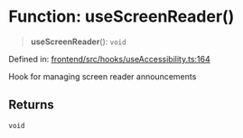 # Function: useScreenReader()

> **useScreenReader**(): `void`

Defined in: [frontend/src/hooks/useAccessibility.ts:164](https://github.com/lsendel/sass/blob/ca8b2b87627589617e0de57047e1f50d53e78078/frontend/src/hooks/useAccessibility.ts#L164)

Hook for managing screen reader announcements

## Returns

`void`
